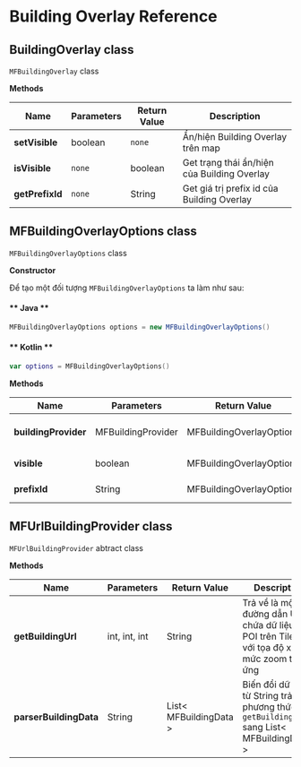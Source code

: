 # Building Overlay Reference

## BuildingOverlay class

`MFBuildingOverlay` class

**Methods**

| Name           | Parameters                              | Return Value | Description                                                                            |
|----------------|-----------------------------------------|--------------|----------------------------------------------------------------------------------------|
| **setVisible** | boolean                                 | `none`       | Ẩn/hiện Building Overlay trên map                                                      |
| **isVisible**  | `none`                                  | boolean      | Get trạng thái ẩn/hiện của Building Overlay                                            |
| **getPrefixId**| `none`                                  | String       | Get giá trị prefix id của Building Overlay                                             |

## MFBuildingOverlayOptions class

`MFBuildingOverlayOptions` class

**Constructor**

Để tạo một đối tượng `MFBuildingOverlayOptions` ta làm như sau:

<!-- tabs:start -->
#### ** Java **

```java
MFBuildingOverlayOptions options = new MFBuildingOverlayOptions()
```

#### ** Kotlin **

```kotlin
var options = MFBuildingOverlayOptions()
```
<!-- tabs:end -->

**Methods**

| Name           | Parameters                              | Return Value | Description                                                                            |
|----------------|-----------------------------------------|--------------|----------------------------------------------------------------------------------------|
| **buildingProvider**| MFBuildingProvider                 | MFBuildingOverlayOptions| set đối tượng MFBuildingProvider cho MFBuildingOverlayOptions                               |
| **visible**    | boolean                                 | MFBuildingOverlayOptions| set giá trị visible cho MFBuildingOverlayOptions                                      |
| **prefixId**   | String                                  | MFBuildingOverlayOptions| Set giá trị prefixId cho MFBuildingOverlayOptions                                     |


## MFUrlBuildingProvider class

`MFUrlBuildingProvider` abtract class

**Methods**

| Name           | Parameters                              | Return Value | Description                                                                            |
|----------------|-----------------------------------------|--------------|----------------------------------------------------------------------------------------|
| **getBuildingUrl** | int, int, int                       | String       | Trả về là một đường dẫn URL chứa dữ liệu của POI trên Tile ứng với tọa độ x, y và mức zoom tương ứng|
| **parserBuildingData**| String                           |List< MFBuildingData >| Biến đổi dữ liệu từ String trả vê từ phương thức `getBuildingUrl()` sang List< MFBuildingData >|

